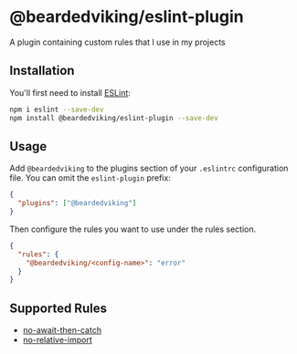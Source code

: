 # @beardedviking/eslint-plugin

A plugin containing custom rules that I use in my projects

## Installation

You'll first need to install [ESLint](https://eslint.org/):

```sh
npm i eslint --save-dev
npm install @beardedviking/eslint-plugin --save-dev
```

## Usage

Add `@beardedviking` to the plugins section of your `.eslintrc` configuration file. You can omit the `eslint-plugin` prefix:

```json
{
  "plugins": ["@beardedviking"]
}
```

Then configure the rules you want to use under the rules section.

```json
{
  "rules": {
    "@beardedviking/<config-name>": "error"
  }
}
```

## Supported Rules

- [no-await-then-catch](docs/rules/no-await-then-catch.md)
- [no-relative-import](docs/rules/no-relative-import.md)
